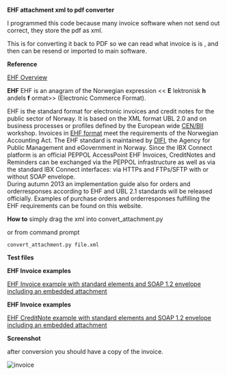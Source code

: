 **EHF attachment xml to pdf converter**

I programmed this code because many invoice software when not send out correct, they store the pdf as xml.

This is for converting it back to PDF so we can read what invoice is is , and then can be resend or imported to main software.


**Reference**

[EHF Overview](http://connect.demo.ibxplatform.com/IBX%20Connect%20-%20EHF.html)

**EHF**
EHF is an anagram of the Norwegian expression << **E** lektronisk **h** andels **f** ormat>> (Electronic Commerce Format).

EHF is the standard format for electronic invoices and credit notes for the public sector of Norway. It is based on the XML format UBL 2.0 and on business processes or profiles defined by the European wide [CEN/BII](http://www.cen.eu/cwa/bii/specs/ "CEN/ISSS Business Interoperability Interfaces for Public procurement in Europe (CENBII)") workshop. Invoices in [EHF format](http://www.anskaffelser.no/e-handel/dokumenter/ehandel.no-formatet "Elektronisk handelsformat (EHF) - official homepage") meet the requirements of the Norwegian Accounting Act. The EHF standard is maintained by [DIFI](http://www.difi.no/ "DIFI - official homepage"), the Agency for Public Management and eGovernment in Norway. Since the IBX Connect platform is an official PEPPOL AccessPoint EHF Invoices, CreditNotes and Reminders can be exchanged via the PEPPOL infrastructure as well as via the standard IBX Connect interfaces: via HTTPs and FTPs/SFTP with or without SOAP envelope.  
During autumn 2013 an implementation guide also for orders and orderresponses according to EHF and UBL 2.1 standards will be released officially. Examples of purchase orders and orderresponses fulfilling the EHF requirements can be found on this website.

**How to**
simply drag the xml into convert_attachment.py

or from command prompt

`convert_attachment.py file.xml`

**Test files**

**EHF Invoice examples**

[EHF Invoice example with standard elements and SOAP 1.2 envelope including an embedded attachment](http://connect.demo.ibxplatform.com/xml/SOAP12_EHF%20Invoice%20example%20simple%20with%20BLOB%20attachment.xml "EHF Invoice example with standard elements and SOAP 1.2 envelope including an embedded attachment")

**EHF Invoice examples**

[EHF CreditNote example with standard elements and SOAP 1.2 envelope including an embedded attachment](http://connect.demo.ibxplatform.com/xml/SOAP12_EHF%20CreditNote%20example%20simple%20with%20BLOB%20attachment.xml "EHF CreditNote example with standard elements and SOAP 1.2 envelope including an embedded attachment")

**Screenshot**

after conversion you should have a copy of the invoice.

![invoice](https://cloud.githubusercontent.com/assets/3592375/23343757/c501b452-fc70-11e6-9a29-fcf8d54b24c1.png)
